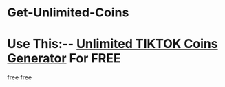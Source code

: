 # Get-Unlimited-Coins
# Use This:-- [Unlimited TIKTOK Coins Generator](https://tinyurl.com/yckacf52) For FREE
free
free
